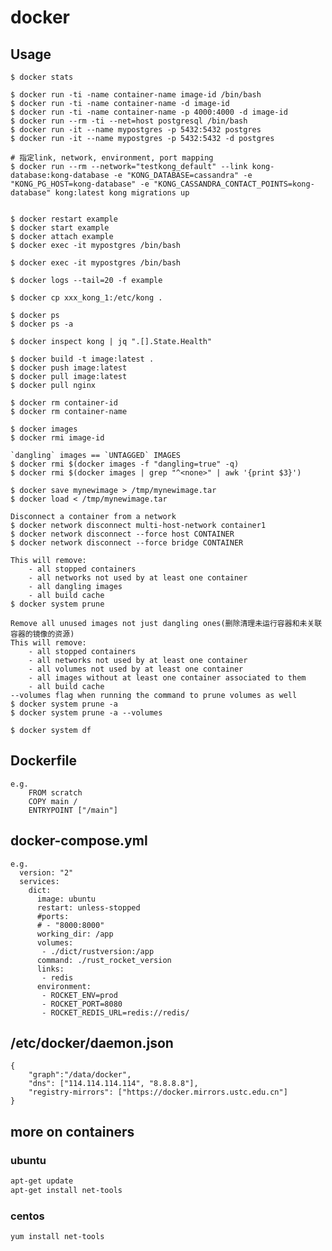 # docker

## Usage

    $ docker stats

    $ docker run -ti -name container-name image-id /bin/bash
    $ docker run -ti -name container-name -d image-id
    $ docker run -ti -name container-name -p 4000:4000 -d image-id
    $ docker run --rm -ti --net=host postgresql /bin/bash
    $ docker run -it --name mypostgres -p 5432:5432 postgres
    $ docker run -it --name mypostgres -p 5432:5432 -d postgres

    # 指定link, network, environment, port mapping
    $ docker run --rm --network="testkong_default" --link kong-database:kong-database -e "KONG_DATABASE=cassandra" -e "KONG_PG_HOST=kong-database" -e "KONG_CASSANDRA_CONTACT_POINTS=kong-database" kong:latest kong migrations up


    $ docker restart example
    $ docker start example
    $ docker attach example
    $ docker exec -it mypostgres /bin/bash

    $ docker exec -it mypostgres /bin/bash

    $ docker logs --tail=20 -f example

    $ docker cp xxx_kong_1:/etc/kong .

    $ docker ps
    $ docker ps -a

    $ docker inspect kong | jq ".[].State.Health"

    $ docker build -t image:latest .
    $ docker push image:latest
    $ docker pull image:latest
    $ docker pull nginx

    $ docker rm container-id
    $ docker rm container-name

    $ docker images
    $ docker rmi image-id

    `dangling` images == `UNTAGGED` IMAGES
    $ docker rmi $(docker images -f "dangling=true" -q)
    $ docker rmi $(docker images | grep "^<none>" | awk '{print $3}')

    $ docker save mynewimage > /tmp/mynewimage.tar
    $ docker load < /tmp/mynewimage.tar

    Disconnect a container from a network
    $ docker network disconnect multi-host-network container1
    $ docker network disconnect --force host CONTAINER
    $ docker network disconnect --force bridge CONTAINER

    This will remove:
        - all stopped containers
        - all networks not used by at least one container
        - all dangling images
        - all build cache
    $ docker system prune

    Remove all unused images not just dangling ones(删除清理未运行容器和未关联容器的镜像的资源)
    This will remove:
        - all stopped containers
        - all networks not used by at least one container
        - all volumes not used by at least one container
        - all images without at least one container associated to them
        - all build cache
    --volumes flag when running the command to prune volumes as well
    $ docker system prune -a
    $ docker system prune -a --volumes

    $ docker system df

## Dockerfile

    e.g.
        FROM scratch
        COPY main /
        ENTRYPOINT ["/main"]

## docker-compose.yml

    e.g.
      version: "2"
      services:
        dict:
          image: ubuntu
          restart: unless-stopped
          #ports:
          # - "8000:8000"
          working_dir: /app
          volumes:
           - ./dict/rustversion:/app
          command: ./rust_rocket_version
          links:
           - redis
          environment:
           - ROCKET_ENV=prod
           - ROCKET_PORT=8080
           - ROCKET_REDIS_URL=redis://redis/

## /etc/docker/daemon.json

    {
        "graph":"/data/docker",
        "dns": ["114.114.114.114", "8.8.8.8"],
        "registry-mirrors": ["https://docker.mirrors.ustc.edu.cn"]
    }

## more on containers

### ubuntu

```bash
apt-get update
apt-get install net-tools
```

### centos

```bash
yum install net-tools
```
